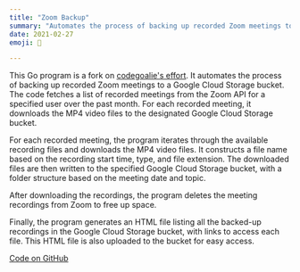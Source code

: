 ```yaml
---
title: "Zoom Backup"
summary: "Automates the process of backing up recorded Zoom meetings to a Google Cloud Storage bucket."
date: 2021-02-27
emoji: 💾

---
```


This Go program is a fork on [codegoalie's effort](https://github.com/codegoalie/zoom-backup). It automates the process of backing up recorded Zoom meetings to a Google Cloud Storage bucket. The code fetches a list of recorded meetings from the Zoom API for a specified user over the past month. For each recorded meeting, it downloads the MP4 video files to the designated Google Cloud Storage bucket.

For each recorded meeting, the program iterates through the available recording files and downloads the MP4 video files. It constructs a file name based on the recording start time, type, and file extension. The downloaded files are then written to the specified Google Cloud Storage bucket, with a folder structure based on the meeting date and topic.

After downloading the recordings, the program deletes the meeting recordings from Zoom to free up space.

Finally, the program generates an HTML file listing all the backed-up recordings in the Google Cloud Storage bucket, with links to access each file. This HTML file is also uploaded to the bucket for easy access.

[Code on GitHub](https://github.com/hirefrank/zoom-backup/)
